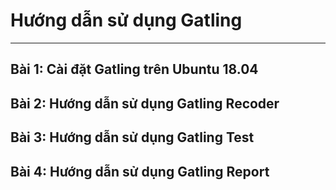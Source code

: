# Hướng dẫn sử dụng Gatling
---
## Bài 1: Cài đặt Gatling trên Ubuntu 18.04
## Bài 2: Hướng dẫn sử dụng Gatling Recoder
## Bài 3: Hướng dẫn sử dụng Gatling Test
## Bài 4: Hướng dẫn sử dụng Gatling Report
